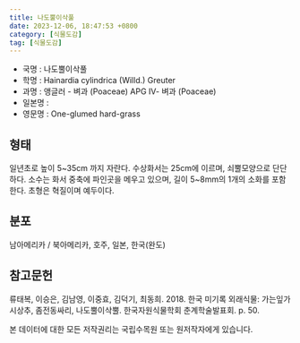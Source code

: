 ```yaml
---
title: 나도뿔이삭풀
date: 2023-12-06, 18:47:53 +0800
category: [식물도감]
tag: [식물도감]
---
```




- 국명 : 나도뿔이삭풀
- 학명 : Hainardia cylindrica (Willd.) Greuter
- 과명 : 앵글러 - 벼과 (Poaceae) APG Ⅳ- 벼과 (Poaceae)
- 일본명 : 
- 영문명 : One-glumed hard-grass


## 형태
일년초로 높이 5~35cm 까지 자란다. 수상화서는 25cm에 이르며, 쇠뿔모양으로 단단하다. 소수는 화서 중축에 파인곳을 메우고 있으며, 길이 5~8mm의 1개의 소화를 포함한다. 초형은 혁질이며 예두이다.
## 분포
남아메리카 / 북아메리카, 호주, 일본, 한국(완도)
## 참고문헌
류태복, 이승은, 김남영, 이중효, 김덕기, 최동희. 2018. 한국 미기록 외래식물: 가는잎가시상추, 좀전동싸리, 나도뿔이삭뿔. 한국자원식물학회 춘계학술발표회. p. 50.






본 데이터에 대한 모든 저작권리는 국립수목원 또는 원저작자에게 있습니다.
